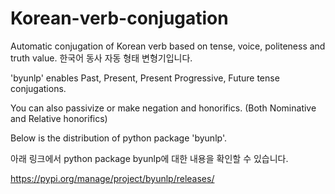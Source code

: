# Korean-verb-conjugation
Automatic conjugation of Korean verb based on tense, voice, politeness and truth value.
한국어 동사 자동 형태 변형기입니다. 

'byunlp' enables Past, Present, Present Progressive, Future tense conjugations. 

You can also passivize or make negation and honorifics. (Both Nominative and Relative honorifics)

Below is the distribution of python package 'byunlp'.

아래 링크에서 python package byunlp에 대한 내용을 확인할 수 있습니다. 

https://pypi.org/manage/project/byunlp/releases/


